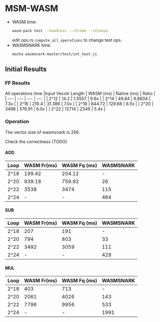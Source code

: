 # MSM-WASM

* WASM time:
    ```bash
    wasm-pack test --headless --chrome --release
    ```
    edit ops.rs ```compute_all_operations``` to change test ops.
* WASMSNARK time:
    ```bash
    mocha wasmsnark-master/test/int_test.js
    ```

## Initial Results

### FF Results
All operations time 
|Input Vecotr Length | WASM (ms) | Native (ms) | Ratio |
| --- | --- | --- | --- |
| 2^12 | 14.2 | 1.5557 | 9.6x |
| 2^14 | 49.84 | 6.8604 | 7.3x |
| 2^16 | 219.4 | 31.386 | 7.0x |
| 2^18 | 844.72 | 129.68 | 6.5x |
| 2^20 | 3498 | 576.91 | 6.0x |
| 2^22 | 12714 | 2349 | 5.4x |

###  Operation
The vector size of wasmsnark is 256.

Check the correctness (TODO)
#### ADD
|Loop | WASM Fr(ms) | WASM Fq (ms) | WASMSNARK |
| --- | --- | --- | --- |
| 2^18 | 199.42 | 204.12 | - |
| 2^20 | 939.18 | 759.92 | 26 |
| 2^22 | 3538 | 3474 | 115 |
| 2^24 | - | - | 464 |

#### SUB
|Loop | WASM Fr(ms) | WASM Fq (ms) | WASMSNARK |
| --- | --- | --- | --- |
| 2^18 | 207 | 191 | - |
| 2^20 | 794 | 803 | 33 |
| 2^22 | 3492 | 3059 | 111 |
| 2^24 | - | - |  429|


#### MUL
|Loop | WASM Fr(ms) | WASM Fq (ms) | WASMSNARK |
| --- | --- | --- | --- |
| 2^18 | 403 | 713 | - |
| 2^20 | 2061 | 4026 | 143 |
| 2^22 | 7796 | 9956 | 533 |
| 2^24 | - | - | 1991 |